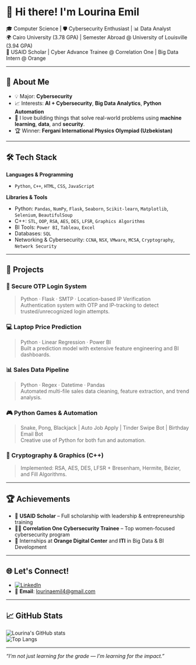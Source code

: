 # 👋 Hi there! I'm Lourina Emil

🎓 Computer Science | 🛡️ Cybersecurity Enthusiast | 📊 Data Analyst  
🌍 Cairo University (3.78 GPA) | Semester Abroad @ University of Louisville (3.94 GPA)  
🌟 USAID Scholar | Cyber Advance Trainee @ Correlation One | Big Data Intern @ Orange

---

## 🔐 About Me

- 💡 Major: **Cybersecurity** 
- 📈 Interests: **AI + Cybersecurity**, **Big Data Analytics**, **Python Automation**
- 🧠 I love building things that solve real-world problems using **machine learning**, **data**, and **security**.
- 🏆 Winner: **Fergani International Physics Olympiad (Uzbekistan)**

---

## 🛠️ Tech Stack

**Languages & Programming**
- `Python`, `C++`, `HTML`, `CSS`, `JavaScript`

**Libraries & Tools**
- Python: `Pandas`, `NumPy`, `Flask`, `Seaborn`, `Scikit-learn`, `Matplotlib`, `Selenium`, `BeautifulSoup`
- C++: `STL`, `OOP`, `RSA`, `AES`, `DES`, `LFSR`, `Graphics Algorithms`
- BI Tools: `Power BI`, `Tableau`, `Excel`
- Databases: `SQL`
- Networking & Cybersecurity: `CCNA`, `NSX`, `VMware`, `MCSA`, `Cryptography`, `Network Security`

---

## 🚀 Projects

### 🔐 Secure OTP Login System
> Python · Flask · SMTP · Location-based IP Verification  
Authentication system with OTP and IP-tracking to detect trusted/unrecognized login attempts.

### 💻 Laptop Price Prediction
> Python · Linear Regression · Power BI  
Built a prediction model with extensive feature engineering and BI dashboards.

### 📊 Sales Data Pipeline
> Python · Regex · Datetime · Pandas  
Automated multi-file sales data cleaning, feature extraction, and trend analysis.

### 🎮 Python Games & Automation
> Snake, Pong, Blackjack | Auto Job Apply | Tinder Swipe Bot | Birthday Email Bot  
Creative use of Python for both fun and automation.

### 🔢 Cryptography & Graphics (C++)
> Implemented: RSA, AES, DES, LFSR + Bresenham, Hermite, Bézier, and Fill Algorithms.

---

## 🏆 Achievements

- 🏅 **USAID Scholar** – Full scholarship with leadership & entrepreneurship training  
- 👩‍💻 **Correlation One Cybersecurity Trainee** – Top women-focused cybersecurity program  
- 💼 Internships at **Orange Digital Center** and **ITI** in Big Data & BI Development

---

## 🌐 Let's Connect!

- [![LinkedIn](https://img.shields.io/badge/LinkedIn-blue?style=flat&logo=linkedin)](https://www.linkedin.com/in/lourina-emil-59a2741b6/)
- 📧 **Email**: lourinaemil4@gmail.com

---

## 📈 GitHub Stats

![Lourina's GitHub stats](https://github-readme-stats.vercel.app/api?username=lourinaemil&show_icons=true&theme=tokyonight)  
![Top Langs](https://github-readme-stats.vercel.app/api/top-langs/?username=lourinaemil&layout=compact)

---

_“I’m not just learning for the grade — I’m learning for the impact.”_
